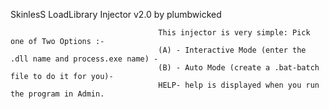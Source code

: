 SkinlesS LoadLibrary Injector v2.0 by plumbwicked

                                     This injector is very simple: Pick one of Two Options :-
                                     (A) - Interactive Mode (enter the .dll name and process.exe name) -
                                     (B) - Auto Mode (create a .bat-batch file to do it for you)-
                                     HELP- help is displayed when you run the program in Admin.
